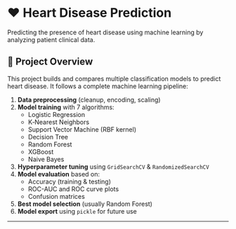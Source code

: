 # ❤️ Heart Disease Prediction

Predicting the presence of heart disease using machine learning by analyzing patient clinical data.

## 📌 Project Overview

This project builds and compares multiple classification models to predict heart disease. It follows a complete machine learning pipeline:

1. **Data preprocessing** (cleanup, encoding, scaling)
2. **Model training** with 7 algorithms:
   - Logistic Regression  
   - K‑Nearest Neighbors  
   - Support Vector Machine (RBF kernel)  
   - Decision Tree  
   - Random Forest  
   - XGBoost  
   - Naive Bayes
3. **Hyperparameter tuning** using `GridSearchCV` & `RandomizedSearchCV`
4. **Model evaluation** based on:
   - Accuracy (training & testing)
   - ROC-AUC and ROC curve plots
   - Confusion matrices
5. **Best model selection** (usually Random Forest)
6. **Model export** using `pickle` for future use

---

